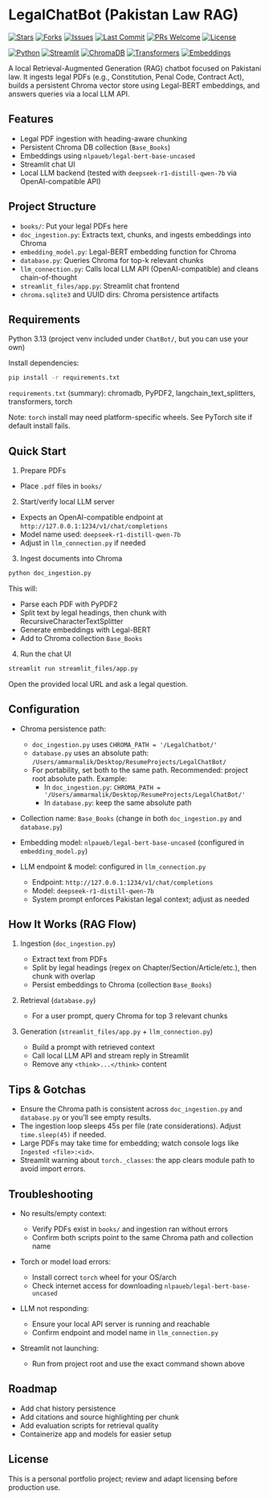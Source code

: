 # LegalChatBot (Pakistan Law RAG)

[![Stars](https://img.shields.io/github/stars/ammarmalik/LegalChatBot?style=flat&color=gold)](https://github.com/ammarmalik/LegalChatBot/stargazers)
[![Forks](https://img.shields.io/github/forks/ammarmalik/LegalChatBot?style=flat)](https://github.com/ammarmalik/LegalChatBot/network/members)
[![Issues](https://img.shields.io/github/issues/ammarmalik/LegalChatBot)](https://github.com/ammarmalik/LegalChatBot/issues)
[![Last Commit](https://img.shields.io/github/last-commit/ammarmalik/LegalChatBot)](https://github.com/ammarmalik/LegalChatBot/commits/main)
[![PRs Welcome](https://img.shields.io/badge/PRs-welcome-brightgreen.svg)](https://github.com/ammarmalik/LegalChatBot/pulls)
[![License](https://img.shields.io/github/license/ammarmalik/LegalChatBot)](https://github.com/ammarmalik/LegalChatBot/blob/main/LICENSE)

[![Python](https://img.shields.io/badge/Python-3.13-blue?logo=python&logoColor=white)](https://www.python.org)
[![Streamlit](https://img.shields.io/badge/Streamlit-1.x-FF4B4B?logo=streamlit&logoColor=white)](https://streamlit.io)
[![ChromaDB](https://img.shields.io/badge/Chroma-DB-009688)](https://www.trychroma.com)
[![Transformers](https://img.shields.io/badge/HuggingFace-Transformers-yellow?logo=huggingface&logoColor=white)](https://huggingface.co/docs/transformers)
[![Embeddings](https://img.shields.io/badge/Embeddings-Legal--BERT-8A2BE2)](https://huggingface.co/nlpaueb/legal-bert-base-uncased)

A local Retrieval-Augmented Generation (RAG) chatbot focused on Pakistani law. It ingests legal PDFs (e.g., Constitution, Penal Code, Contract Act), builds a persistent Chroma vector store using Legal-BERT embeddings, and answers queries via a local LLM API.


## Features
- Legal PDF ingestion with heading-aware chunking
- Persistent Chroma DB collection (`Base_Books`)
- Embeddings using `nlpaueb/legal-bert-base-uncased`
- Streamlit chat UI
- Local LLM backend (tested with `deepseek-r1-distill-qwen-7b` via OpenAI-compatible API)


## Project Structure
- `books/`: Put your legal PDFs here
- `doc_ingestion.py`: Extracts text, chunks, and ingests embeddings into Chroma
- `embedding_model.py`: Legal-BERT embedding function for Chroma
- `database.py`: Queries Chroma for top-k relevant chunks
- `llm_connection.py`: Calls local LLM API (OpenAI-compatible) and cleans chain-of-thought
- `streamlit_files/app.py`: Streamlit chat frontend
- `chroma.sqlite3` and UUID dirs: Chroma persistence artifacts


## Requirements
Python 3.13 (project venv included under `ChatBot/`, but you can use your own)

Install dependencies:
```bash
pip install -r requirements.txt
```
`requirements.txt` (summary): chromadb, PyPDF2, langchain_text_splitters, transformers, torch

Note: `torch` install may need platform-specific wheels. See PyTorch site if default install fails.


## Quick Start
1) Prepare PDFs
- Place `.pdf` files in `books/`

2) Start/verify local LLM server
- Expects an OpenAI-compatible endpoint at `http://127.0.0.1:1234/v1/chat/completions`
- Model name used: `deepseek-r1-distill-qwen-7b`
- Adjust in `llm_connection.py` if needed

3) Ingest documents into Chroma
```bash
python doc_ingestion.py
```
This will:
- Parse each PDF with PyPDF2
- Split text by legal headings, then chunk with RecursiveCharacterTextSplitter
- Generate embeddings with Legal-BERT
- Add to Chroma collection `Base_Books`

4) Run the chat UI
```bash
streamlit run streamlit_files/app.py
```
Open the provided local URL and ask a legal question.


## Configuration
- Chroma persistence path:
  - `doc_ingestion.py` uses `CHROMA_PATH = '/LegalChatbot/'`
  - `database.py` uses an absolute path: `/Users/ammarmalik/Desktop/ResumeProjects/LegalChatBot/`
  - For portability, set both to the same path. Recommended: project root absolute path. Example:
    - In `doc_ingestion.py`: `CHROMA_PATH = '/Users/ammarmalik/Desktop/ResumeProjects/LegalChatBot/'`
    - In `database.py`: keep the same absolute path

- Collection name: `Base_Books` (change in both `doc_ingestion.py` and `database.py`)

- Embedding model: `nlpaueb/legal-bert-base-uncased` (configured in `embedding_model.py`)

- LLM endpoint & model: configured in `llm_connection.py`
  - Endpoint: `http://127.0.0.1:1234/v1/chat/completions`
  - Model: `deepseek-r1-distill-qwen-7b`
  - System prompt enforces Pakistan legal context; adjust as needed


## How It Works (RAG Flow)
1) Ingestion (`doc_ingestion.py`)
   - Extract text from PDFs
   - Split by legal headings (regex on Chapter/Section/Article/etc.), then chunk with overlap
   - Persist embeddings to Chroma (collection `Base_Books`)

2) Retrieval (`database.py`)
   - For a user prompt, query Chroma for top 3 relevant chunks

3) Generation (`streamlit_files/app.py` + `llm_connection.py`)
   - Build a prompt with retrieved context
   - Call local LLM API and stream reply in Streamlit
   - Remove any `<think>...</think>` content


## Tips & Gotchas
- Ensure the Chroma path is consistent across `doc_ingestion.py` and `database.py` or you’ll see empty results.
- The ingestion loop sleeps 45s per file (rate considerations). Adjust `time.sleep(45)` if needed.
- Large PDFs may take time for embedding; watch console logs like `Ingested <file>:<id>`.
- Streamlit warning about `torch._classes`: the app clears module path to avoid import errors.


## Troubleshooting
- No results/empty context:
  - Verify PDFs exist in `books/` and ingestion ran without errors
  - Confirm both scripts point to the same Chroma path and collection name

- Torch or model load errors:
  - Install correct `torch` wheel for your OS/arch
  - Check internet access for downloading `nlpaueb/legal-bert-base-uncased`

- LLM not responding:
  - Ensure your local API server is running and reachable
  - Confirm endpoint and model name in `llm_connection.py`

- Streamlit not launching:
  - Run from project root and use the exact command shown above


## Roadmap
- Add chat history persistence
- Add citations and source highlighting per chunk
- Add evaluation scripts for retrieval quality
- Containerize app and models for easier setup


## License
This is a personal portfolio project; review and adapt licensing before production use.
